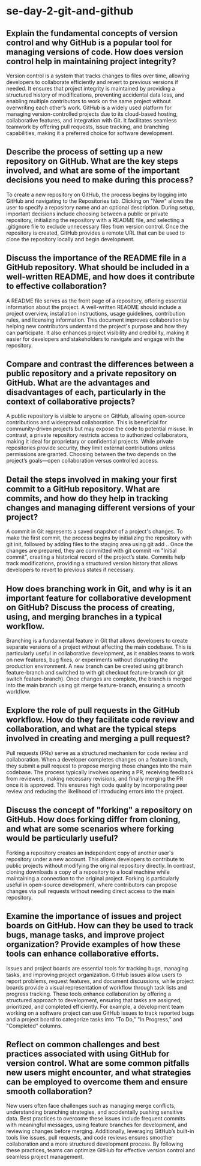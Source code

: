 # se-day-2-git-and-github
## Explain the fundamental concepts of version control and why GitHub is a popular tool for managing versions of code. How does version control help in maintaining project integrity?
Version control is a system that tracks changes to files over time, allowing developers to collaborate efficiently and revert to previous versions if needed. It ensures that project integrity is maintained by providing a structured history of modifications, preventing accidental data loss, and enabling multiple contributors to work on the same project without overwriting each other’s work. GitHub is a widely used platform for managing version-controlled projects due to its cloud-based hosting, collaborative features, and integration with Git. It facilitates seamless teamwork by offering pull requests, issue tracking, and branching capabilities, making it a preferred choice for software development.
## Describe the process of setting up a new repository on GitHub. What are the key steps involved, and what are some of the important decisions you need to make during this process?
To create a new repository on GitHub, the process begins by logging into GitHub and navigating to the Repositories tab. Clicking on "New" allows the user to specify a repository name and an optional description. During setup, important decisions include choosing between a public or private repository, initializing the repository with a README file, and selecting a .gitignore file to exclude unnecessary files from version control. Once the repository is created, GitHub provides a remote URL that can be used to clone the repository locally and begin development.
## Discuss the importance of the README file in a GitHub repository. What should be included in a well-written README, and how does it contribute to effective collaboration?
A README file serves as the front page of a repository, offering essential information about the project. A well-written README should include a project overview, installation instructions, usage guidelines, contribution rules, and licensing information. This document improves collaboration by helping new contributors understand the project's purpose and how they can participate. It also enhances project visibility and credibility, making it easier for developers and stakeholders to navigate and engage with the repository.


## Compare and contrast the differences between a public repository and a private repository on GitHub. What are the advantages and disadvantages of each, particularly in the context of collaborative projects?
A public repository is visible to anyone on GitHub, allowing open-source contributions and widespread collaboration. This is beneficial for community-driven projects but may expose the code to potential misuse. In contrast, a private repository restricts access to authorized collaborators, making it ideal for proprietary or confidential projects. While private repositories provide security, they limit external contributions unless permissions are granted. Choosing between the two depends on the project’s goals—open collaboration versus controlled access.
## Detail the steps involved in making your first commit to a GitHub repository. What are commits, and how do they help in tracking changes and managing different versions of your project?
A commit in Git represents a saved snapshot of a project's changes. To make the first commit, the process begins by initializing the repository with git init, followed by adding files to the staging area using git add .. Once the changes are prepared, they are committed with git commit -m "Initial commit", creating a historical record of the project’s state. Commits help track modifications, providing a structured version history that allows developers to revert to previous states if necessary.
## How does branching work in Git, and why is it an important feature for collaborative development on GitHub? Discuss the process of creating, using, and merging branches in a typical workflow.
Branching is a fundamental feature in Git that allows developers to create separate versions of a project without affecting the main codebase. This is particularly useful in collaborative development, as it enables teams to work on new features, bug fixes, or experiments without disrupting the production environment. A new branch can be created using git branch feature-branch and switched to with git checkout feature-branch (or git switch feature-branch). Once changes are complete, the branch is merged into the main branch using git merge feature-branch, ensuring a smooth workflow.
## Explore the role of pull requests in the GitHub workflow. How do they facilitate code review and collaboration, and what are the typical steps involved in creating and merging a pull request?
Pull requests (PRs) serve as a structured mechanism for code review and collaboration. When a developer completes changes on a feature branch, they submit a pull request to propose merging those changes into the main codebase. The process typically involves opening a PR, receiving feedback from reviewers, making necessary revisions, and finally merging the PR once it is approved. This ensures high code quality by incorporating peer review and reducing the likelihood of introducing errors into the project.


## Discuss the concept of "forking" a repository on GitHub. How does forking differ from cloning, and what are some scenarios where forking would be particularly useful?
Forking a repository creates an independent copy of another user's repository under a new account. This allows developers to contribute to public projects without modifying the original repository directly. In contrast, cloning downloads a copy of a repository to a local machine while maintaining a connection to the original project. Forking is particularly useful in open-source development, where contributors can propose changes via pull requests without needing direct access to the main repository.
## Examine the importance of issues and project boards on GitHub. How can they be used to track bugs, manage tasks, and improve project organization? Provide examples of how these tools can enhance collaborative efforts.
Issues and project boards are essential tools for tracking bugs, managing tasks, and improving project organization. GitHub issues allow users to report problems, request features, and document discussions, while project boards provide a visual representation of workflow through task lists and progress tracking. These tools enhance collaboration by offering a structured approach to development, ensuring that tasks are assigned, prioritized, and completed efficiently. For example, a development team working on a software project can use GitHub issues to track reported bugs and a project board to categorize tasks into "To Do," "In Progress," and "Completed" columns.
## Reflect on common challenges and best practices associated with using GitHub for version control. What are some common pitfalls new users might encounter, and what strategies can be employed to overcome them and ensure smooth collaboration?
New users often face challenges such as managing merge conflicts, understanding branching strategies, and accidentally pushing sensitive data. Best practices to overcome these issues include frequent commits with meaningful messages, using feature branches for development, and reviewing changes before merging. Additionally, leveraging GitHub’s built-in tools like issues, pull requests, and code reviews ensures smoother collaboration and a more structured development process. By following these practices, teams can optimize GitHub for effective version control and seamless project management.
